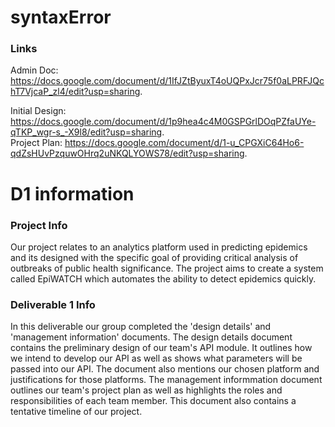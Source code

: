 # syntaxError
### Links 
Admin Doc: https://docs.google.com/document/d/1IfJZtByuxT4oUQPxJcr75f0aLPRFJQchT7VjcaP_zl4/edit?usp=sharing.  

Initial Design: https://docs.google.com/document/d/1p9hea4c4M0GSPGrlDOqPZfaUYe-qTKP_wgr-s_-X9l8/edit?usp=sharing.  
Project Plan: https://docs.google.com/document/d/1-u_CPGXiC64Ho6-qdZsHUvPzquwOHrq2uNKQLYOWS78/edit?usp=sharing.  

# D1 information
### Project Info
Our project relates to an analytics platform used in predicting epidemics and its designed with the specific goal of providing critical analysis of outbreaks of public health significance. The project aims to create a system called EpiWATCH which automates the ability to detect epidemics quickly.

### Deliverable 1 Info
In this deliverable our group completed the 'design details' and 'management information' documents. The design details document contains the preliminary design of our team's API module. It outlines how we intend to develop our API as well as shows what parameters will be passed into our API. The document also mentions our chosen platform and justifications for those platforms. The management informmation document outlines our team's project plan as well as highlights the roles and responsibilities of each team member. This document also contains a tentative timeline of our project.
